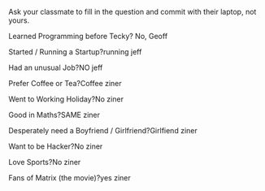 Ask your classmate to fill in the question and commit with their laptop, not yours.

Learned Programming before Tecky? No, Geoff

Started / Running a Startup?running jeff

Had an unusual Job?NO jeff

Prefer Coffee or Tea?Coffee ziner

Went to Working Holiday?No ziner

Good in Maths?SAME ziner

Desperately need a Boyfriend / Girlfriend?Girlfiend ziner

Want to be Hacker?No ziner

Love Sports?No ziner

Fans of Matrix (the movie)?yes ziner
